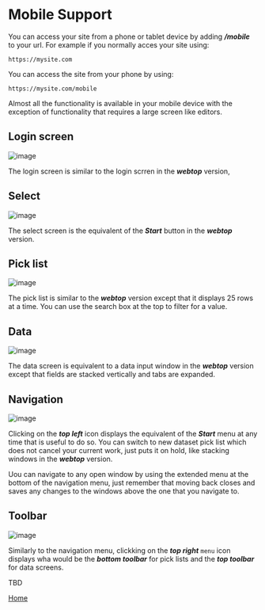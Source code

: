 # Mobile Support

You can access your site from a phone or tablet device by adding ***/mobile*** to your url.  For example if you
normally acces your site using:

```
https://mysite.com
```

You can access the site from your phone by using:

```
https://mysite.com/mobile
```

Almost all the functionality is available in your mobile device with the exception of functionality that requires a large screen like editors.

## Login screen

![image](images/Mobile1.jpg)

The login screen is similar to the login scrren in the ***webtop*** version,

## Select

![image](images/Mobile2.jpg)

The select screen is the equivalent of the ***Start*** button in the ***webtop*** version.

## Pick list

![image](images/Mobile3.jpg)

The pick list is similar to the ***webtop*** version except that it displays 25 rows at a time.  You can use the search box at the top to
filter for a value.

## Data

![image](images/Mobile4.jpg)

The data screen is equivalent to a data input window in the ***webtop*** version except that fields are stacked vertically and tabs
are expanded.

## Navigation

![image](images/Mobile5.jpg)

Clicking on the ***top left*** icon displays the equivalent of the ***Start*** menu at any time that is useful to do so.
You can switch to new dataset pick list which does not cancel your current work, just puts it on hold, like stacking windows
in the ***webtop*** version.

Uou can navigate to any open window by using the extended menu at the bottom of the navigation menu, just remember that moving back
closes and saves any changes to the windows above the one that you navigate to.

## Toolbar

![image](images/Mobile6.jpg)

Similarly to the navigation menu, clickking on the ***top right*** ```menu``` icon displays wha would be the ***bottom toolbar***
for pick lists and the ***top toolbar*** for data screens.


TBD

[Home](../README.md)
